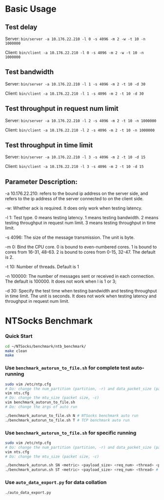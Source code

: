 # Basic Usage
## Test delay
Server: `bin/server -a 10.176.22.210 -l 0 -s 4096 -m 2 -w -t 10 -n 1000000`

Client: `bin/client -a 10.176.22.210 -l 0 -s 4096 -m 2 -w -t 10 -n 1000000`

## Test bandwidth
Server: `bin/server -a 10.176.22.210 -l 1 -s 4096 -m 2 -t 10 -d 30`

Client: `bin/client -a 10.176.22.210 -l 1 -s 4096 -m 2 -t 10 -d 30`

## Test throughput in request num limit
Server: `bin/server -a 10.176.22.210 -l 2 -s 4096 -m 2 -t 10 -n 1000000`

Client: `bin/client -a 10.176.22.210 -l 2 -s 4096 -m 2 -t 10 -n 1000000`

## Test throughput in time limit
Server: `bin/server -a 10.176.22.210 -l 3 -s 4096 -m 2 -t 10 -d 15 `

Client: `bin/client -a 10.176.22.210 -l 3 -s 4096 -m 2 -t 10 -d 15`

## Parameter Description:

-a 10.176.22.210: refers to the bound ip address on the server side, and refers to the ip address of the server connected to on the client side.

-w: Whether ack is required. It does only work when testing latency.

-l 1: Test type. 
      0 means testing latency.
      1 means testing bandwidth. 
      2 means testing throughput in request num limit. 
      3 means testing throughput in time limit.

-s 4096: The size of the message transmission. The unit is byte.

-m 0: Bind the CPU core. 
      0 is bound to even-numbered cores.
      1 is bound to cores from 16-31, 48-63. 
      2 is bound to cores from 0-15, 32-47. 
      The default is 2.

-t 10: Number of threads. Default is 1

-n 100000: The number of messages sent or received in each connection. The default is 100000. It does not work when l is 1 or 3;

-d 30: Specify the test time when testing  bandwidth and testing throughput in time limit. The unit is seconds. It does not work when testing latency and throughput in request num limit.
# NTSocks Benchmark

### Quick Start

```sh
cd ~/NTSocks/benchmark/ntb_benchmark/
make clean
make
```



### Use `benchmark_autorun_to_file.sh` for complete test auto-running

```sh
sudo vim /etc/ntp.cfg
# Do: change the num_partition (partition, -r) and data_packet_size (packet size, -c)
vim nts.cfg
# Do: change the mtu_size (packet size, -c)
vim benchmark_autorun_to_file.sh
# Do: change the args of auto run

./benchmark_autorun_to_file.sh N # NTSocks benchmark auto run
./benchmark_autorun_to_file.sh T # TCP benchmark auto run
```



### Use `benchmark_autorun_to_file.sh` for specific running

```sh
sudo vim /etc/ntp.cfg
# Do: change the num_partition (partition, -r) and data_packet_size (packet size, -c)
vim nts.cfg
# Do: change the mtu_size (packet size, -c)

./benchmark_autorun.sh SN <metric> <payload_size> <req_num> <thread> <partition_num> <packet_size> # NTSocks benchmark specific run
./benchmark_autorun.sh ST <metric> <payload_size> <req_num> <thread> # TCP benchmark specific run
```

### Use `auto_data_export.py` for data collation

```sh
./auto_data_export.py
```

